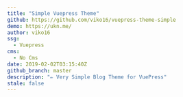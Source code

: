 ```yaml
---
title: "Simple Vuepress Theme"
github: https://github.com/viko16/vuepress-theme-simple
demo: https://ukn.me/
author: viko16
ssg:
  - Vuepress
cms:
  - No Cms
date: 2019-02-02T03:15:40Z
github_branch: master
description: "✏️ Very Simple Blog Theme for VuePress"
stale: false
---
```

